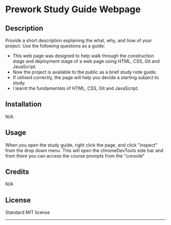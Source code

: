 # Prework Study Guide Webpage

## Description

Provide a short description explaining the what, why, and how of your project. Use the following questions as a guide:

- This web page was designed to help walk through the construction stage and deployment stage of a web page using HTML, CSS, Git and JavaScript.
- Now the project is available to the public as a brief study note guide. 
- If utilised correctly, the page will help you decide a starting subject to study. 
- I learnt the fundamentals of HTML, CSS, Git and JavaScript. 

## Installation

N/A

## Usage

When you open the study guide, right click the page, and click "inspect" from the drop down menu. This will open the chromeDevTools side bar and from there you can access the course prompts from the "console"

## Credits

N/A

## License

Standard MIT license

---